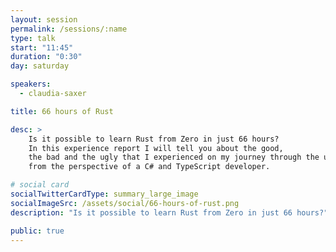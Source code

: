 ```yaml
---
layout: session
permalink: /sessions/:name
type: talk
start: "11:45"
duration: "0:30"
day: saturday

speakers:
  - claudia-saxer

title: 66 hours of Rust

desc: >
    Is it possible to learn Rust from Zero in just 66 hours?
    In this experience report I will tell you about the good,
    the bad and the ugly that I experienced on my journey through the universe of Rust
    from the perspective of a C# and TypeScript developer.

# social card
socialTwitterCardType: summary_large_image
socialImageSrc: /assets/social/66-hours-of-rust.png
description: "Is it possible to learn Rust from Zero in just 66 hours?"

public: true
---
```


